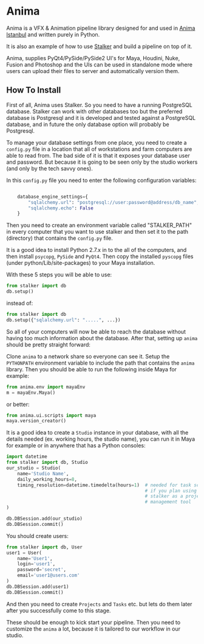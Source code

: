 Anima
=====

Anima is a VFX & Animation pipeline library designed for and used in
[Anima Istanbul](http://www.animaistanbul.com) and written purely in Python.

It is also an example of how to use
[Stalker](https://github.com/eoyilmaz/stalker) and build a pipeline on top of
it.

Anima, supplies PyQt4/PySide/PySide2 UI's for Maya, Houdini, Nuke, Fusion and
Photoshop and the UIs can be used in standalone mode where users can upload
their files to server and automatically version them.


How To Install
--------------

First of all, Anima uses Stalker. So you need to have a running PostgreSQL
database. Stalker can work with other databases too but the preferred database
is Postgresql and it is developed and tested against a PostgreSQL database, and
in future the only database option will probably be Postgresql.

To manage your database settings from one place, you need to create a
`config.py` file in a location that all of workstations and farm computers are
able to read from. The bad side of it is that it exposes your database user and
password. But because it is going to be seen only by the studio workers (and
only by the tech savvy ones).

In this `config.py` file you need to enter the following configuration
variables:

```python

    database_engine_settings={
        "sqlalchemy.url": "postgresql://user:password@address/db_name",
        "sqlalchemy.echo": False
    }
```

Then you need to create an environment variable called "STALKER_PATH" in every
computer that you want to use stalker and then set it to the path (directory)
that contains the `config.py` file.

It is a good idea to install Python 2.7.x in to the all of the computers, and
then install `psycopg`, `PySide` and `PyQt4`. Then copy the installed `pyscopg`
files (under python/Lib/site-packages) to your Maya installation.

With these 5 steps you will be able to use:

```python
from stalker import db
db.setup()
```

instead of:

```python
from stalker import db
db.setup({"sqlalchemy.url": ".....", ...})
```

So all of your computers will now be able to reach the database without having
too much information about the database. After that, setting up `anima` should
be pretty straight forward:

Clone `anima` to a network share so everyone can see it. Setup the `PYTHONPATH`
environment variable to include the path that contains the `anima` library.
Then you should be able to run the following inside Maya for example:

```python
from anima.env import mayaEnv
m = mayaEnv.Maya()
```

or better:

```python
from anima.ui.scripts import maya
maya.version_creator()
```

It is a good idea to create a `Studio` instance in your database, with all the
details needed (ex. working hours, the studio name), you can run it in Maya for
example or in anywhere that has a Python consoles:

```python
import datetime
from stalker import db, Studio
our_studio = Studio(
    name='Studio Name',
    daily_working_hours=8,
    timing_resolution=datetime.timedelta(hours=1)  # needed for task schedules
                                                   # if you plan using
                                                   # stalker as a project
                                                   # management tool
)

db.DBSession.add(our_studio)
db.DBSession.commit()
```

You should create users:

```python
from stalker import db, User
user1 = User(
    name='User1',
    login='user1',
    password='secret',
    email='user1@users.com'
)
db.DBSession.add(user1)
db.DBSession.commit()
```

And then you need to create `Projects` and `Tasks` etc. but lets do them later
after you successfully come to this stage.

These should be enough to kick start your pipeline. Then you need to customize
the `anima` a lot, because it is tailored to our workflow in our studio.
